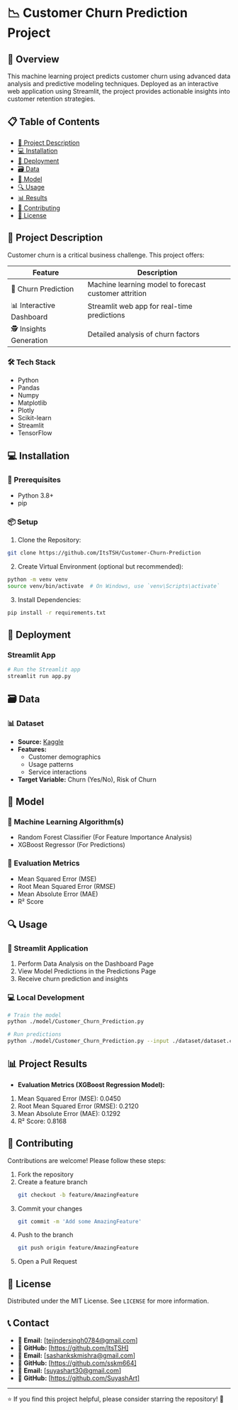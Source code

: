 # 📉 Customer Churn Prediction Project

## 🚀 Overview
This machine learning project predicts customer churn using advanced data analysis and predictive modeling techniques. Deployed as an interactive web application using Streamlit, the project provides actionable insights into customer retention strategies.

## 📋 Table of Contents
- [🌟 Project Description](#-project-description)
- [💻 Installation](#-installation)
- [🚀 Deployment](#-deployment)
- [🗃️ Data](#️-data)
- [🤖 Model](#-model)
- [🔍 Usage](#-usage)
- [📊 Results](#-results)
- [🤝 Contributing](#-contributing)
- [📜 License](#-license)

## 🌟 Project Description
Customer churn is a critical business challenge. This project offers:

| Feature | Description |
|---------|-------------|
| 🔮 Churn Prediction | Machine learning model to forecast customer attrition |
| 📊 Interactive Dashboard | Streamlit web app for real-time predictions |
| 🕵️ Insights Generation | Detailed analysis of churn factors |

### 🛠 Tech Stack
- Python
- Pandas
- Numpy
- Matplotlib
- Plotly
- Scikit-learn
- Streamlit
- TensorFlow

## 💻 Installation

### 🔧 Prerequisites
- Python 3.8+
- pip

### 📦 Setup
1. Clone the Repository:
```bash
git clone https://github.com/ItsTSH/Customer-Churn-Prediction
```

2. Create Virtual Environment (optional but recommended):
```bash
python -m venv venv
source venv/bin/activate  # On Windows, use `venv\Scripts\activate`
```
3. Install Dependencies:
```bash
pip install -r requirements.txt
```

## 🚀 Deployment

### Streamlit App
```bash
# Run the Streamlit app
streamlit run app.py
```

## 🗃️ Data

### 📊 Dataset
- **Source:** [Kaggle](https://www.kaggle.com/)
- **Features:**
  - Customer demographics
  - Usage patterns
  - Service interactions
- **Target Variable:** Churn (Yes/No), Risk of Churn

## 🤖 Model

### 🧠 Machine Learning Algorithm(s)
- Random Forest Classifier (For Feature Importance Analysis)
- XGBoost Regressor (For Predictions)

### 📏 Evaluation Metrics
- Mean Squared Error (MSE)
- Root Mean Squared Error (RMSE)
- Mean Absolute Error (MAE)
- R² Score

## 🔍 Usage

### 📱 Streamlit Application
1. Perform Data Analysis on the Dashboard Page
2. View Model Predictions in the Predictions Page
3. Receive churn prediction and insights

### 💻 Local Development
```bash
# Train the model
python ./model/Customer_Churn_Prediction.py

# Run predictions
python ./model/Customer_Churn_Prediction.py --input ./dataset/dataset.csv
```

## 📊 Project Results
- **Evaluation Metrics (XGBoost Regression Model):**
1. Mean Squared Error (MSE): 0.0450
2. Root Mean Squared Error (RMSE): 0.2120
3. Mean Absolute Error (MAE): 0.1292
4. R² Score: 0.8168 

## 🤝 Contributing
Contributions are welcome! Please follow these steps:

1. Fork the repository
2. Create a feature branch 
   ```bash
   git checkout -b feature/AmazingFeature
   ```
3. Commit your changes
   ```bash
   git commit -m 'Add some AmazingFeature'
   ```
4. Push to the branch
   ```bash
   git push origin feature/AmazingFeature
   ```
5. Open a Pull Request

## 📜 License
Distributed under the MIT License. See `LICENSE` for more information.

## 📞 Contact
- 📧 **Email:** [tejindersingh0784@gmail.com]
- 🔗 **GitHub:** [https://github.com/ItsTSH]
- 📧 **Email:** [sashankskmishra@gmail.com]
- 🔗 **GitHub:** [https://github.com/sskm664]
- 📧 **Email:** [suyashart30@gmail.com]
- 🔗 **GitHub:** [https://github.com/SuyashArt]
---

⭐ If you find this project helpful, please consider starring the repository! 🌟
